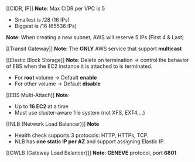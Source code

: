 
[[CIDR, IP]]
**Note**: Max CIDR per VPC is 5
- Smallest is /28 (16 IPs)
- Biggest is /16 (65536 IPs)

**Note**: When creating a new subnet, AWS will reserve 5 IPs (First 4 & Last)

[[Transit Gateway]]
**Note**: The **ONLY** AWS service that support **multicast**

[[Elastic Block Storage]]
**Note**: Delete on termination -> control the behavior of EBS when the EC2 instance it is attached to is terminated. 
- For **root** volume -> Default **enable**
- For other volume -> Default **disable**

[[EBS Multi-Attach]]
**Note**: 
- Up to **16 EC2** at a time
- Must use cluster-aware file system (not XFS, EXT4,...)

[[NLB (Network Load Balancer)]]
**Note**
- Health check supports 3 protocols: HTTP, HTTPs, TCP. 
- NLB has **one static IP per AZ** and support assigning Elastic IP.

[[GWLB (Gateway Load Balancer)]]
**Note**: **GENEVE** protocol, port **6801**